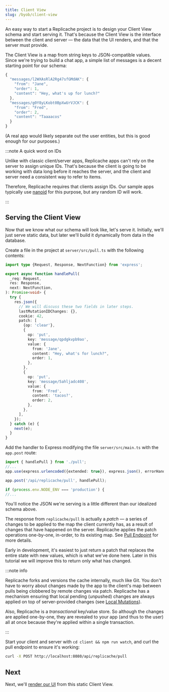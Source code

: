 ```yaml
---
title: Client View
slug: /byob/client-view
---
```


An easy way to start a Replicache project is to design your Client View schema and start serving it. That's because the Client View is the interface between the client and server — the data that the UI renders, and that the server must provide.

The Client View is a map from string keys to JSON-compatible values. Since we're trying to build a chat app, a simple list of messages is a decent starting point for our schema:

```js
{
  "messages/l2WXAsRlA2Rg47sfGMdAK": {
    "from": "Jane",
    "order": 1,
    "content": "Hey, what's up for lunch?"
  },
  "messages/g0Y8yLKobt0BpXwUrVJCK": {
    "from": "Fred",
    "order": 2,
    "content": "Taaaacos"
  }
}
```

(A real app would likely separate out the user entities, but this is good enough for our purposes.)

:::note A quick word on IDs

Unlike with classic client/server apps, Replicache apps can't rely on the server to assign unique IDs. That's because the client is going to be working with data long before it reaches the server, and the client and server need a consistent way to refer to items.

Therefore, Replicache requires that clients assign IDs. Our sample apps typically use [nanoid](https://www.npmjs.com/package/nanoid) for this purpose, but any random ID will work.

:::

## Serving the Client View

Now that we know what our schema will look like, let's serve it. Initially, we'll just serve static data, but later we'll build it dynamically from data in the database.

Create a file in the project at `server/src/pull.ts` with the following contents:

```ts
import type {Request, Response, NextFunction} from 'express';

export async function handlePull(
  _req: Request,
  res: Response,
  next: NextFunction,
): Promise<void> {
  try {
    res.json({
      // We will discuss these two fields in later steps.
      lastMutationIDChanges: {},
      cookie: 42,
      patch: [
        {op: 'clear'},
        {
          op: 'put',
          key: 'message/qpdgkvpb9ao',
          value: {
            from: 'Jane',
            content: "Hey, what's for lunch?",
            order: 1,
          },
        },
        {
          op: 'put',
          key: 'message/5ahljadc408',
          value: {
            from: 'Fred',
            content: 'tacos?',
            order: 2,
          },
        },
      ],
    });
  } catch (e) {
    next(e);
  }
}
```

Add the handler to Express modifying the file `server/src/main.ts` with the `app.post` route:

```ts {5}
import { handlePull } from './pull';
//...
app.use(express.urlencoded({extended: true}), express.json(), errorHandler);

app.post('/api/replicache/pull', handlePull);

if (process.env.NODE_ENV === 'production') {
//...
```

You'll notice the JSON we're serving is a little different than our idealized schema above.

The response from `replicache/pull` is actually a _patch_ — a series of changes to be applied to the map the client currently has, as a result of changes that have happened on the server. Replicache applies the patch operations one-by-one, in-order, to its existing map. See [Pull Endpoint](/reference/server-pull) for more details.

Early in development, it's easiest to just return a patch that replaces the entire state with new values, which is what we've done here. Later in this tutorial we will improve this to return only what has changed.

:::note info

Replicache forks and versions the cache internally, much like Git. You don't have to worry about changes made by the app to the client's map between pulls being clobbered by remote changes via patch. Replicache has a mechanism ensuring that local pending (unpushed) changes are always applied on top of server-provided changes (see [Local Mutations](./local-mutations)).

Also, Replicache is a _transactional_ key/value store. So although the changes are applied one-by-one, they are revealed to your app (and thus to the user) all at once because they're applied within a single transaction.

:::

Start your client and server with `cd client && npm run watch`, and curl the pull endpoint to ensure it's working:

```bash
curl -X POST http://localhost:8080/api/replicache/pull
```

## Next

Next, we'll [render our UI](./render-ui.md) from this static Client View.

